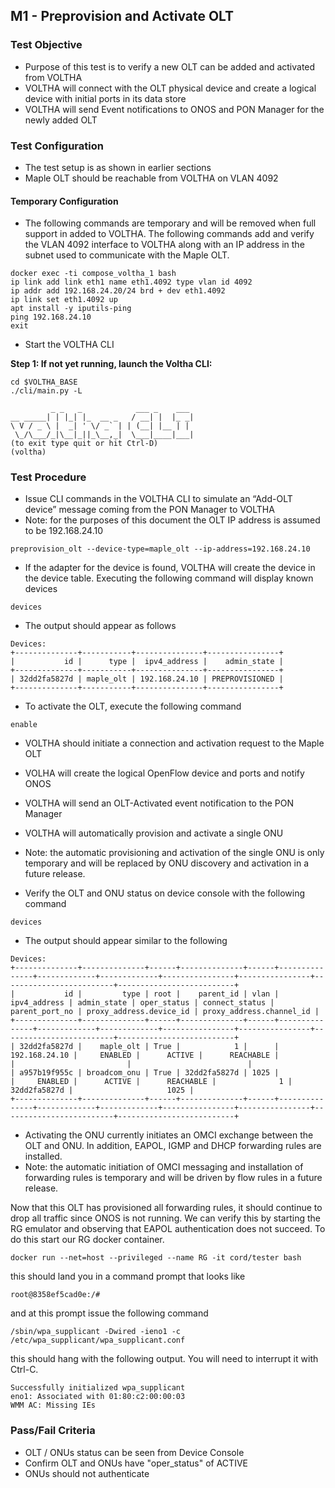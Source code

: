 ## M1 - Preprovision and Activate OLT

### Test Objective

* Purpose of this test is to verify a new OLT can be added and activated from VOLTHA
* VOLTHA will connect with the OLT physical device and create a
  logical device with initial ports in its data store
* VOLTHA will send Event notifications to ONOS and PON Manager for the newly added OLT

### Test Configuration

* The test setup is as shown in earlier sections
* Maple OLT should be reachable from VOLTHA on VLAN 4092

#### Temporary Configuration

* The following commands are temporary and will be removed when full
  support in added to VOLTHA. The following commands add and verify
  the VLAN 4092 interface to VOLTHA along with an IP address in the
  subnet used to communicate with the Maple OLT.

```
docker exec -ti compose_voltha_1 bash
ip link add link eth1 name eth1.4092 type vlan id 4092
ip addr add 192.168.24.20/24 brd + dev eth1.4092
ip link set eth1.4092 up
apt install -y iputils-ping
ping 192.168.24.10
exit

```


* Start the VOLTHA CLI

**Step 1: If not yet running, launch the Voltha CLI:**

```
cd $VOLTHA_BASE
./cli/main.py -L
```

```
         _ _   _            ___ _    ___
__ _____| | |_| |_  __ _   / __| |  |_ _|
\ V / _ \ |  _| ' \/ _` | | (__| |__ | |
 \_/\___/_|\__|_||_\__,_|  \___|____|___|
(to exit type quit or hit Ctrl-D)
(voltha)
```

### Test Procedure

* Issue CLI commands in the VOLTHA CLI to simulate an “Add-OLT device”
  message coming from the PON Manager to VOLTHA
* Note: for the purposes of this document the OLT IP address is assumed
  to be 192.168.24.10

```
preprovision_olt --device-type=maple_olt --ip-address=192.168.24.10
```

* If the adapter for the device is found, VOLTHA will create the
  device in the device table. Executing the following command will
  display known devices

```
devices
```

* The output should appear as follows

```
Devices:
+--------------+-----------+---------------+----------------+
|           id |      type |  ipv4_address |    admin_state |
+--------------+-----------+---------------+----------------+
| 32dd2fa5827d | maple_olt | 192.168.24.10 | PREPROVISIONED |
+--------------+-----------+---------------+----------------+
```

* To activate the OLT, execute the following command

```
enable
```
* VOLTHA should initiate a connection and activation request to the Maple OLT
* VOLHA will create the logical OpenFlow device and ports and notify ONOS
* VOLTHA will send an OLT-Activated event notification to the PON Manager
* VOLTHA will automatically provision and activate a single ONU
* Note: the automatic provisioning and activation of the single ONU is only
  temporary and will be replaced by ONU discovery and activation in a future
  release.

* Verify the OLT and ONU status on device console with the following command

```
devices
```
* The output should appear similar to the following

```
Devices:
+--------------+--------------+------+--------------+------+---------------+-------------+-------------+----------------+----------------+-------------------------+--------------------------+
|           id |         type | root |    parent_id | vlan |  ipv4_address | admin_state | oper_status | connect_status | parent_port_no | proxy_address.device_id | proxy_address.channel_id |
+--------------+--------------+------+--------------+------+---------------+-------------+-------------+----------------+----------------+-------------------------+--------------------------+
| 32dd2fa5827d |    maple_olt | True |            1 |      | 192.168.24.10 |     ENABLED |      ACTIVE |      REACHABLE |                |                         |                          |
| a957b19f955c | broadcom_onu | True | 32dd2fa5827d | 1025 |               |     ENABLED |      ACTIVE |      REACHABLE |              1 |            32dd2fa5827d |                     1025 |
+--------------+--------------+------+--------------+------+---------------+-------------+-------------+----------------+----------------+-------------------------+--------------------------+
```

* Activating the ONU currently initiates an OMCI exchange between
  the OLT and ONU. In addition, EAPOL, IGMP and DHCP forwarding rules
  are installed.
* Note: the automatic initiation of OMCI messaging and installation of
  forwarding rules is temporary and will be driven by flow rules in
  a future release.

Now that this OLT has provisioned all forwarding rules, it should continue
to drop all traffic since ONOS is not running. We can verify this by starting
the RG emulator and observing that EAPOL authentication does not succeed.
To do this start our RG docker container.

```
docker run --net=host --privileged --name RG -it cord/tester bash
```

this should land you in a command prompt that looks like

```
root@8358ef5cad0e:/#
```

and at this prompt issue the following command

```
/sbin/wpa_supplicant -Dwired -ieno1 -c /etc/wpa_supplicant/wpa_supplicant.conf
```

this should hang with the following output. You will need to interrupt it with Ctrl-C.

```
Successfully initialized wpa_supplicant
eno1: Associated with 01:80:c2:00:00:03
WMM AC: Missing IEs
```

### Pass/Fail Criteria

* OLT / ONUs status can be seen from Device Console
* Confirm OLT and ONUs have "oper_status" of ACTIVE
* ONUs should not authenticate
